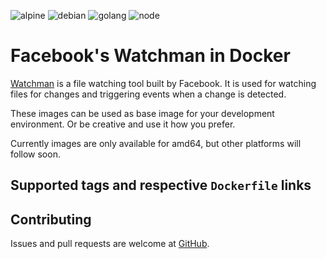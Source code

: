 ![alpine](https://github.com/juusujanar/docker-watchman/workflows/.github/workflows/alpine.yml/badge.svg)
![debian](https://github.com/juusujanar/docker-watchman/workflows/.github/workflows/debian.yml/badge.svg)
![golang](https://github.com/juusujanar/docker-watchman/workflows/.github/workflows/golang.yml/badge.svg)
![node](https://github.com/juusujanar/docker-watchman/workflows/.github/workflows/node.yml/badge.svg)

# Facebook's Watchman in Docker

[Watchman](https://facebook.github.io/watchman) is a file watching tool built by Facebook.
It is used for watching files for changes and triggering events when a change is detected.

These images can be used as base image for your development environment. Or be creative and
use it how you prefer.

Currently images are only available for amd64, but other platforms will follow soon.

## Supported tags and respective `Dockerfile` links



## Contributing

Issues and pull requests are welcome at [GitHub](https://github.com/juusujanar/docker-watchman).

